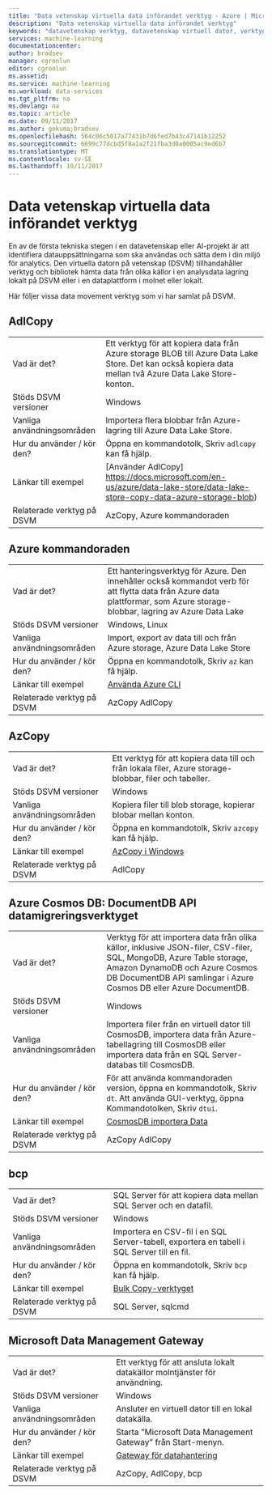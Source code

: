 ```yaml
---
title: "Data vetenskap virtuella data införandet verktyg - Azure | Microsoft Docs"
description: "Data vetenskap virtuella data införandet verktyg"
keywords: "datavetenskap verktyg, datavetenskap virtuell dator, verktyg för datavetenskap, datavetenskap för linux"
services: machine-learning
documentationcenter: 
author: bradsev
manager: cgronlun
editor: cgronlun
ms.assetid: 
ms.service: machine-learning
ms.workload: data-services
ms.tgt_pltfrm: na
ms.devlang: na
ms.topic: article
ms.date: 09/11/2017
ms.author: gokuma;bradsev
ms.openlocfilehash: 564c06c5017a77431b7d6fed7b43c47141b12252
ms.sourcegitcommit: 6699c77dcbd5f8a1a2f21fba3d0a0005ac9ed6b7
ms.translationtype: MT
ms.contentlocale: sv-SE
ms.lasthandoff: 10/11/2017
---
```

# <a name="data-science-virtual-machine-data-ingestion-tools"></a>Data vetenskap virtuella data införandet verktyg

En av de första tekniska stegen i en datavetenskap eller AI-projekt är att identifiera datauppsättningarna som ska användas och sätta dem i din miljö för analytics. Den virtuella datorn på vetenskap (DSVM) tillhandahåller verktyg och bibliotek hämta data från olika källor i en analysdata lagring lokalt på DSVM eller i en dataplattform i molnet eller lokalt. 

Här följer vissa data movement verktyg som vi har samlat på DSVM. 

## <a name="adlcopy"></a>AdlCopy

|    |           |
| ------------- | ------------- |
| Vad är det?   | Ett verktyg för att kopiera data från Azure storage BLOB till Azure Data Lake Store. Det kan också kopiera data mellan två Azure Data Lake Store-konton.      |
| Stöds DSVM versioner      | Windows      |
| Vanliga användningsområden      | Importera flera blobbar från Azure-lagring till Azure Data Lake Store.      |
|  Hur du använder / kör den?    |   Öppna en kommandotolk, Skriv `adlcopy` kan få hjälp.    |
| Länkar till exempel      | [Använder AdlCopy] https://docs.microsoft.com/en-us/azure/data-lake-store/data-lake-store-copy-data-azure-storage-blob)      |
| Relaterade verktyg på DSVM      | AzCopy, Azure kommandoraden     |

## <a name="azure-command-line"></a>Azure kommandoraden

|    |           |
| ------------- | ------------- |
| Vad är det?   | Ett hanteringsverktyg för Azure. Den innehåller också kommandot verb för att flytta data från Azure data plattformar, som Azure storage-blobbar, lagring av Azure Data Lake     |
| Stöds DSVM versioner      | Windows, Linux     |
| Vanliga användningsområden      | Import, export av data till och från Azure storage, Azure Data Lake Store      |
|  Hur du använder / kör den?    |   Öppna en kommandotolk, Skriv `az` kan få hjälp.    |
| Länkar till exempel      | [Använda Azure CLI](https://docs.microsoft.com/cli/azure/?viee-cli-latest)     |
| Relaterade verktyg på DSVM      | AzCopy AdlCopy      |


## <a name="azcopy"></a>AzCopy

|    |           |
| ------------- | ------------- |
| Vad är det?   | Ett verktyg för att kopiera data till och från lokala filer, Azure storage-blobbar, filer och tabeller.      |
| Stöds DSVM versioner      | Windows      |
| Vanliga användningsområden      | Kopiera filer till blob storage, kopierar blobar mellan konton.      |
|  Hur du använder / kör den?    |   Öppna en kommandotolk, Skriv `azcopy` kan få hjälp.    |
| Länkar till exempel      | [AzCopy i Windows](https://docs.microsoft.com/en-us/azure/storage/common/storage-use-azcopy)      |
| Relaterade verktyg på DSVM      | AdlCopy     |


## <a name="azure-cosmos-db-documentdb-api-data-migration-tool"></a>Azure Cosmos DB: DocumentDB API datamigreringsverktyget

|    |           |
| ------------- | ------------- |
| Vad är det?   | Verktyg för att importera data från olika källor, inklusive JSON-filer, CSV-filer, SQL, MongoDB, Azure Table storage, Amazon DynamoDB och Azure Cosmos DB DocumentDB API samlingar i Azure Cosmos DB eller Azure DocumentDB.      |
| Stöds DSVM versioner      | Windows      |
| Vanliga användningsområden      | Importera filer från en virtuell dator till CosmosDB, importera data från Azure-tabellagring till CosmosDB eller importera data från en SQL Server-databas till CosmosDB.     |
|  Hur du använder / kör den?    |   För att använda kommandoraden version, öppna en kommandotolk, Skriv `dt`. Att använda GUI-verktyg, öppna Kommandotolken, Skriv `dtui`.    |
| Länkar till exempel      | [CosmosDB importera Data](https://docs.microsoft.com/en-us/azure/cosmos-db/import-data)      |
| Relaterade verktyg på DSVM      | AzCopy AdlCopy      |


## <a name="bcp"></a>bcp

|    |           |
| ------------- | ------------- |
| Vad är det?   | SQL Server för att kopiera data mellan SQL Server och en datafil.      |
| Stöds DSVM versioner      | Windows      |
| Vanliga användningsområden      | Importera en CSV-fil i en SQL Server-tabell, exportera en tabell i SQL Server till en fil.      |
|  Hur du använder / kör den?    |   Öppna en kommandotolk, Skriv `bcp` kan få hjälp.    |
| Länkar till exempel      | [Bulk Copy-verktyget](https://docs.microsoft.com/en-us/sql/tools/bcp-utility)      |
| Relaterade verktyg på DSVM      | SQL Server, sqlcmd      |


## <a name="microsoft-data-management-gateway"></a>Microsoft Data Management Gateway

|    |           |
| ------------- | ------------- |
| Vad är det?   | Ett verktyg för att ansluta lokalt datakällor molntjänster för användning.      |
| Stöds DSVM versioner      | Windows      |
| Vanliga användningsområden      | Ansluter en virtuell dator till en lokal datakälla.      |
|  Hur du använder / kör den?    |   Starta ”Microsoft Data Management Gateway” från Start-menyn.    |
| Länkar till exempel      | [Gateway för datahantering](https://msdn.microsoft.com/library/dn879362.aspx)      |
| Relaterade verktyg på DSVM      | AzCopy, AdlCopy, bcp    |
